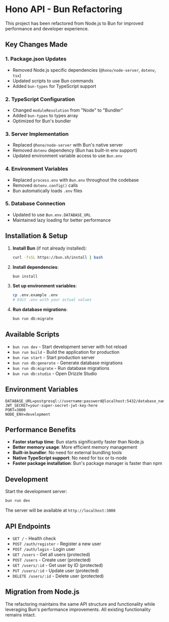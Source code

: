 # Hono API - Bun Refactoring

This project has been refactored from Node.js to Bun for improved performance and developer experience.

## Key Changes Made

### 1. Package.json Updates
- Removed Node.js specific dependencies (`@hono/node-server`, `dotenv`, `tsx`)
- Updated scripts to use Bun commands
- Added `bun-types` for TypeScript support

### 2. TypeScript Configuration
- Changed `moduleResolution` from "Node" to "Bundler"
- Added `bun-types` to types array
- Optimized for Bun's bundler

### 3. Server Implementation
- Replaced `@hono/node-server` with Bun's native server
- Removed `dotenv` dependency (Bun has built-in env support)
- Updated environment variable access to use `Bun.env`

### 4. Environment Variables
- Replaced `process.env` with `Bun.env` throughout the codebase
- Removed `dotenv.config()` calls
- Bun automatically loads `.env` files

### 5. Database Connection
- Updated to use `Bun.env.DATABASE_URL`
- Maintained lazy loading for better performance

## Installation & Setup

1. **Install Bun** (if not already installed):
   ```bash
   curl -fsSL https://bun.sh/install | bash
   ```

2. **Install dependencies**:
   ```bash
   bun install
   ```

3. **Set up environment variables**:
   ```bash
   cp .env.example .env
   # Edit .env with your actual values
   ```

4. **Run database migrations**:
   ```bash
   bun run db:migrate
   ```

## Available Scripts

- `bun run dev` - Start development server with hot reload
- `bun run build` - Build the application for production
- `bun run start` - Start production server
- `bun run db:generate` - Generate database migrations
- `bun run db:migrate` - Run database migrations
- `bun run db:studio` - Open Drizzle Studio

## Environment Variables

```env
DATABASE_URL=postgresql://username:password@localhost:5432/database_name
JWT_SECRET=your-super-secret-jwt-key-here
PORT=3000
NODE_ENV=development
```

## Performance Benefits

- **Faster startup time**: Bun starts significantly faster than Node.js
- **Better memory usage**: More efficient memory management
- **Built-in bundler**: No need for external bundling tools
- **Native TypeScript support**: No need for tsx or ts-node
- **Faster package installation**: Bun's package manager is faster than npm

## Development

Start the development server:
```bash
bun run dev
```

The server will be available at `http://localhost:3000`

## API Endpoints

- `GET /` - Health check
- `POST /auth/register` - Register a new user
- `POST /auth/login` - Login user
- `GET /users` - Get all users (protected)
- `POST /users` - Create user (protected)
- `GET /users/:id` - Get user by ID (protected)
- `PUT /users/:id` - Update user (protected)
- `DELETE /users/:id` - Delete user (protected)

## Migration from Node.js

The refactoring maintains the same API structure and functionality while leveraging Bun's performance improvements. All existing functionality remains intact.
